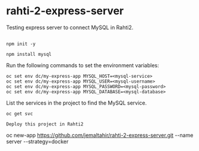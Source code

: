 # rahti-2-express-server
Testing express server to connect MySQL in Rahti2.

##
```
npm init -y

npm install mysql
```

Run the following commands to set the environment variables:

```
oc set env dc/my-express-app MYSQL_HOST=<mysql-service>
oc set env dc/my-express-app MYSQL_USER=<mysql-username>
oc set env dc/my-express-app MYSQL_PASSWORD=<mysql-password>
oc set env dc/my-express-app MYSQL_DATABASE=<mysql-database>
```

List the services in the project to find the MySQL service.

```
oc get svc

Deploy this project in Rahti2

```
 oc new-app https://github.com/jemaltahir/rahti-2-express-server.git --name server --strategy=docker
```
